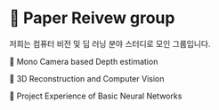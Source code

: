 # 👋 Paper Reivew group

저희는 컴퓨터 비전 및 딥 러닝 분야 스터디로 모인 그룹입니다.

   🔹 Mono Camera based Depth estimation 
  
   🔹 3D Reconstruction and Computer Vision

   🔹 Project Experience of Basic Neural Networks 
   
   <br>
